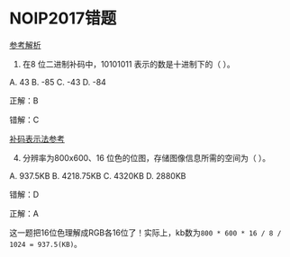 # NOIP2017错题

[参考解析](http://www.360doc.com/content/18/0914/10/5315_786575541.shtml)

1. 在8 位二进制补码中，10101011 表示的数是十进制下的（ ）。

A. 43 B. -85 C. -43 D. -84

正解：B

错解：C

[补码表示法参考](https://www.wikiwand.com/zh-hans/有符號數處理)

4. 分辨率为800x600、16 位色的位图，存储图像信息所需的空间为（ ）。

A. 937.5KB B. 4218.75KB C. 4320KB D. 2880KB

错解：D

正解：A

这一题把16位色理解成RGB各16位了！实际上，kb数为`800 * 600 * 16 / 8 / 1024 = 937.5(KB)`。
